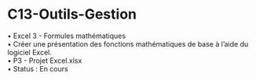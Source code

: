 # C13-Outils-Gestion
• Excel 3 - Formules mathématiques\
• Créer une présentation des fonctions mathématiques de base à l’aide du logiciel Excel.\
• P3 - Projet Excel.xlsx\
• Status : En cours
